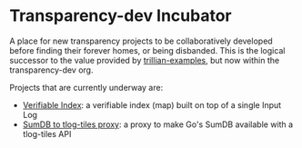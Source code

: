 # Transparency-dev Incubator

A place for new transparency projects to be collaboratively developed before finding their forever homes, or being disbanded.
This is the logical successor to the value provided by [trillian-examples](https://github.com/google/trillian-examples), but now within the transparency-dev org.

Projects that are currently underway are:
 - [Verifiable Index](./vindex/): a verifiable index (map) built on top of a single Input Log
 - [SumDB to tlog-tiles proxy](./sumdb/): a proxy to make Go's SumDB available with a tlog-tiles API
